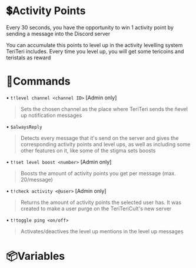 # 💲Activity Points

Every 30 seconds, you have the opportunity to win 1 activity point by sending a message into the Discord server

You can accumulate this points to level up in the activity levelling system TeriTeri includes. Every time you level up, you will get some tericoins and teristals as reward

# 🤖Commands

• `t!level channel <channel ID>` [Admin only]
> Sets the chosen channel as the place where TeriTeri sends the ñevel up notification messages

• `$alwaysReply`
> Detects every message that it's send on the server and gives the corresponding activity points and level ups, as well as including some other features on it, like some of the stigma sets boosts

• `t!set level boost <number>` [Admin only]
> Boosts the amount of activity points you get per message (max. 20/message)

• `t!check activity <@user>` [Admin only]
> Returns the amount of activity points the selected user has. It was created to make a user purge on the TeriTeriCult's new server

• `t!toggle ping <on/off>`
> Activates/deactives the level up mentions in the level up messages

# 📦Variables
